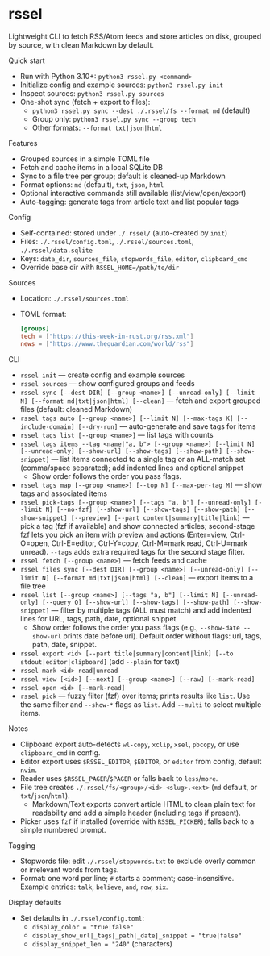 # rssel
Lightweight CLI to fetch RSS/Atom feeds and store articles on disk, grouped by source, with clean Markdown by default.

Quick start
- Run with Python 3.10+: `python3 rssel.py <command>`
- Initialize config and example sources: `python3 rssel.py init`
- Inspect sources: `python3 rssel.py sources`
- One-shot sync (fetch + export to files):
  - `python3 rssel.py sync --dest ./.rssel/fs --format md` (default)
  - Group only: `python3 rssel.py sync --group tech`
  - Other formats: `--format txt|json|html`

Features
- Grouped sources in a simple TOML file
- Fetch and cache items in a local SQLite DB
- Sync to a file tree per group; default is cleaned-up Markdown
- Format options: `md` (default), `txt`, `json`, `html`
- Optional interactive commands still available (list/view/open/export)
- Auto-tagging: generate tags from article text and list popular tags

Config
- Self-contained: stored under `./.rssel/` (auto-created by `init`)
- Files: `./.rssel/config.toml`, `./.rssel/sources.toml`, `./.rssel/data.sqlite`
- Keys: `data_dir`, `sources_file`, `stopwords_file`, `editor`, `clipboard_cmd`
- Override base dir with `RSSEL_HOME=/path/to/dir`

Sources
- Location: `./.rssel/sources.toml`
- TOML format:
  
  ```toml
  [groups]
  tech = ["https://this-week-in-rust.org/rss.xml"]
  news = ["https://www.theguardian.com/world/rss"]
  ```

CLI
- `rssel init` — create config and example sources
- `rssel sources` — show configured groups and feeds
- `rssel sync [--dest DIR] [--group <name>] [--unread-only] [--limit N] [--format md|txt|json|html] [--clean]` — fetch and export grouped files (default: cleaned Markdown)
- `rssel tags auto [--group <name>] [--limit N] [--max-tags K] [--include-domain] [--dry-run]` — auto-generate and save tags for items
- `rssel tags list [--group <name>]` — list tags with counts
- `rssel tags items --tag <name|"a, b"> [--group <name>] [--limit N] [--unread-only] [--show-url] [--show-tags] [--show-path] [--show-snippet]` — list items connected to a single tag or an ALL-match set (comma/space separated); add indented lines and optional snippet
  - Show order follows the order you pass flags.
- `rssel tags map [--group <name>] [--top N] [--max-per-tag M]` — show tags and associated items
- `rssel pick-tags [--group <name>] [--tags "a, b"] [--unread-only] [--limit N] [--no-fzf] [--show-url] [--show-tags] [--show-path] [--show-snippet] [--preview] [--part content|summary|title|link]` — pick a tag (fzf if available) and show connected articles; second-stage fzf lets you pick an item with preview and actions (Enter=view, Ctrl-O=open, Ctrl-E=editor, Ctrl-Y=copy, Ctrl-M=mark read, Ctrl-U=mark unread). `--tags` adds extra required tags for the second stage filter.
- `rssel fetch [--group <name>]` — fetch feeds and cache
- `rssel files sync [--dest DIR] [--group <name>] [--unread-only] [--limit N] [--format md|txt|json|html] [--clean]` — export items to a file tree
- `rssel list [--group <name>] [--tags "a, b"] [--limit N] [--unread-only] [--query Q] [--show-url] [--show-tags] [--show-path] [--show-snippet]` — filter by multiple tags (ALL must match) and add indented lines for URL, tags, path, date, optional snippet
  - Show order follows the order you pass flags (e.g., `--show-date --show-url` prints date before url). Default order without flags: url, tags, path, date, snippet.
- `rssel export <id> [--part title|summary|content|link] [--to stdout|editor|clipboard]` (add `--plain` for text)
- `rssel mark <id> read|unread`
- `rssel view [<id>] [--next] [--group <name>] [--raw] [--mark-read]`
- `rssel open <id> [--mark-read]`
- `rssel pick` — fuzzy filter (fzf) over items; prints results like `list`. Use the same filter and `--show-*` flags as `list`. Add `--multi` to select multiple items.
 

Notes
- Clipboard export auto-detects `wl-copy`, `xclip`, `xsel`, `pbcopy`, or use `clipboard_cmd` in config.
- Editor export uses `$RSSEL_EDITOR`, `$EDITOR`, or `editor` from config, default `nvim`.
- Reader uses `$RSSEL_PAGER`/`$PAGER` or falls back to `less`/`more`.
- File tree creates `./.rssel/fs/<group>/<id>-<slug>.<ext>` (`md` default, or `txt`/`json`/`html`).
  - Markdown/Text exports convert article HTML to clean plain text for readability and add a simple header (including tags if present).
- Picker uses `fzf` if installed (override with `RSSEL_PICKER`); falls back to a simple numbered prompt.

Tagging
- Stopwords file: edit `./.rssel/stopwords.txt` to exclude overly common or irrelevant words from tags.
- Format: one word per line; `#` starts a comment; case-insensitive. Example entries: `talk`, `believe`, `and`, `row`, `six`.

Display defaults
- Set defaults in `./.rssel/config.toml`:
  - `display_color = "true|false"`
  - `display_show_url|_tags|_path|_date|_snippet = "true|false"`
  - `display_snippet_len = "240"` (characters)
 
